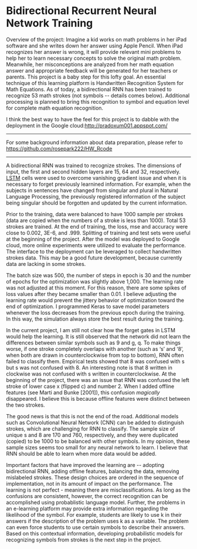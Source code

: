 # Bidirectional Recurrent Neural Network Training 

Overview of the project: Imagine a kid works on math problems in her iPad software and she writes down her answer using Apple Pencil. When iPad recognizes her answer is wrong, it will provide relevant mini problems to help her to learn necessary concepts to solve the original math problem. Meanwhile, her misconceptions are analyzed from her math equation answer and appropriate feedback will be generated for her teachers or parents. This project is a baby step for this lofty goal. An essential technique of this learning platform is Handwritten Recognition System for Math Equations. As of today, a bidirectional RNN has been trained to recognize 53 math strokes (not symbols -- details comes below). Additional processing is planned to bring this recognition to symbol and equation level for complete math equation recognition.

I think the best way to have the feel for this project is to dabble with the deployment in the Google cloud:http://pradoxum001.appspot.com/

---

For some background information about data preparation, please refer to https://github.com/rosepark222/HW_Rcode

---

A bidirectional RNN was trained to recognize strokes. The dimensions of input, the first and second hidden layers are 15, 64 and 32, respectively. [LSTM](http://colah.github.io/posts/2015-08-Understanding-LSTMs/) cells were used to overcome vanishing gradient issue and when it is necessary to forget previously learnined information. For example, when the subjects in sentences have changed from singular and plural in Natural Language Processing, the previously registered information of the subject being singular should be forgotten and updated by the current information. 

Prior to the training, data were balanced to have 1000 sample per strokes (data are copied when the numbers of a stroke is less than 1000). Total 53 strokes are trained. At the end of training, the loss, mse and accuracy were close to 0.002, 3E-6, and .999. Splitting of training and test sets were useful at the beginning of the project. After the model was deployed to Google cloud, more online experiments were utilized to evaluate the performance. The interface to the deployment can be leveraged to collect handwritten strokes data. This may be a good future development, because currently data are lacking in some strokes. 

The batch size was 500, the number of steps in epoch is 30 and the number of epochs for the optimization was slightly above 1,000. The learning rate was not adjusted at this moment. For this reason, there are some spikes of loss values after they became smaller than 0.01. I believe adjusting the learning rate would prevent the jittery behavior of optimization toward the end of optimization. I programmed Keras to save model parameters whenever the loss decreases from the previous epoch during the training. In this way, the simulation always store the best result during the training.

In the current project, I am still not clear how the forget gates in LSTM would help the learning. It is still observed that the network did not learn the differences between similar symbols such as 9 and g, q. To make things worse, if one stroke completely overlaps with another (such as ‘s’ and ‘8’, when both are drawn in counterclockwise from top to bottom), RNN often failed to classify them. Empirical tests showed that 8 was confused with s but s was not confused with 8. An interesting note is that 8 written in clockwise was not confused with s written in counterclockwise. At the beginning of the project, there was an issue that RNN was confused the left stroke of lower case x (flipped c) and number 2. When I added offline features (see Marti and Bunke [2001]), this confusion *magically* disappeared. I believe this is because offline features were distinct between the two strokes. 

The good news is that this is not the end of the road. Additional models such as Convolutional Neural Network (CNN) can be added to distinguish strokes, which are challenging for RNN to classify. The sample size of unique s and 8 are 170 and 760, respectively, and they were duplicated (copied) to be 1000 to be balanced with other symbols. In my opinion, these sample sizes seems too small for any neural network to learn. I believe that RNN should be able to learn when more data would be added.  

Important factors that have improved the learning are -- adopting bidirectional RNN, adding offline features, balancing the data, removing mislabeled strokes. These design choices are ordered in the sequence of implementation, not in its amount of impact on the performance. The learning is not perfect - meaning there are misclassifications. As long as the confusions are consistent, however, the correct recognition can be accomplished using probablistic language model. Further, the problems in an e-learning platform may provide extra information regarding the likelihood of the symbol. For example, students are likely to use k in their answers if the description of the problem uses k as a variable. The problem can even force students to use certain symbols to describe their answers. Based on this contextual information, developing probabilistic models for recognizing symbols from strokes is the next step in the project.  

     

